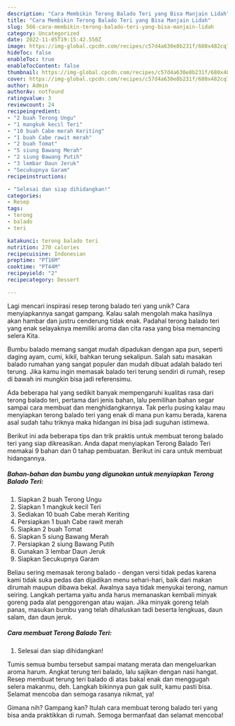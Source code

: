 ```yaml
---
description: "Cara Membikin Terong Balado Teri yang Bisa Manjain Lidah"
title: "Cara Membikin Terong Balado Teri yang Bisa Manjain Lidah"
slug: 566-cara-membikin-terong-balado-teri-yang-bisa-manjain-lidah
category: Uncategorized
date: 2022-11-05T19:15:42.550Z
image: https://img-global.cpcdn.com/recipes/c57d4a630e8b231f/680x482cq70/terong-balado-teri-foto-resep-utama.jpg
hideToc: false
enableToc: true
enableTocContent: false
thumbnail: https://img-global.cpcdn.com/recipes/c57d4a630e8b231f/680x482cq70/terong-balado-teri-foto-resep-utama.jpg
cover: https://img-global.cpcdn.com/recipes/c57d4a630e8b231f/680x482cq70/terong-balado-teri-foto-resep-utama.jpg
author: Admin
authorAv: notfound
ratingvalue: 3
reviewcount: 24
recipeingredient:
- "2 buah Terong Ungu"
- "1 mangkuk kecil Teri"
- "10 buah Cabe merah Keriting"
- "1 buah Cabe rawit merah"
- "2 buah Tomat"
- "5 siung Bawang Merah"
- "2 siung Bawang Putih"
- "3 lembar Daun Jeruk"
- "Secukupnya Garam"
recipeinstructions:

- "Selesai dan siap dihidangkan!"
categories:
- Resep
tags:
- terong
- balado
- teri

katakunci: terong balado teri 
nutrition: 270 calories
recipecuisine: Indonesian
preptime: "PT16M"
cooktime: "PT44M"
recipeyield: "2"
recipecategory: Dessert

---
```





Lagi mencari inspirasi resep terong balado teri yang unik? Cara menyiapkannya sangat gampang. Kalau salah mengolah maka hasilnya akan hambar dan justru cenderung tidak enak. Padahal terong balado teri yang enak selayaknya memiliki aroma dan cita rasa yang bisa memancing selera Kita.





Bumbu balado memang sangat mudah dipadukan dengan apa pun, seperti daging ayam, cumi, kikil, bahkan terung sekalipun. Salah satu masakan balado rumahan yang sangat populer dan mudah dibuat adalah balado teri terung. Jika kamu ingin memasak balado teri terung sendiri di rumah, resep di bawah ini mungkin bisa jadi referensimu.

Ada beberapa hal yang sedikit banyak mempengaruhi kualitas rasa dari terong balado teri, pertama dari jenis bahan, lalu pemilihan bahan segar sampai cara membuat dan menghidangkannya. Tak perlu pusing kalau mau menyiapkan terong balado teri yang enak di mana pun kamu berada, karena asal sudah tahu triknya maka hidangan ini bisa jadi suguhan istimewa.






Berikut ini ada beberapa tips dan trik praktis untuk membuat terong balado teri yang siap dikreasikan. Anda dapat menyiapkan Terong Balado Teri memakai 9 bahan dan 0 tahap pembuatan. Berikut ini cara untuk membuat hidangannya.

<!--inarticleads1-->

##### Bahan-bahan dan bumbu yang digunakan untuk menyiapkan Terong Balado Teri:

1. Siapkan 2 buah Terong Ungu
1. Siapkan 1 mangkuk kecil Teri
1. Sediakan 10 buah Cabe merah Keriting
1. Persiapkan 1 buah Cabe rawit merah
1. Siapkan 2 buah Tomat
1. Siapkan 5 siung Bawang Merah
1. Persiapkan 2 siung Bawang Putih
1. Gunakan 3 lembar Daun Jeruk
1. Siapkan Secukupnya Garam


Beliau sering memasak terong balado - dengan versi tidak pedas karena kami tidak suka pedas dan dijadikan menu sehari-hari, baik dari makan dirumah maupun dibawa bekal. Awalnya saya tidak menyukai terong, namun seiring. Langkah pertama yaitu anda harus memanaskan kembali minyak goreng pada alat penggorengan atau wajan. Jika minyak goreng telah panas, masukan bumbu yang telah dihaluskan tadi beserta lengkuas, daun salam, dan daun jeruk. 

<!--inarticleads2-->

##### Cara membuat Terong Balado Teri:


1. Selesai dan siap dihidangkan!

Tumis semua bumbu tersebut sampai matang merata dan mengeluarkan aroma harum. Angkat terung teri balado, lalu sajikan dengan nasi hangat. Resep membuat terung teri balado di atas bakal enak dan menggugah selera makanmu, deh. Langkah bikinnya pun gak sulit, kamu pasti bisa. Selamat mencoba dan semoga rasanya nikmat, ya! 

Gimana nih? Gampang kan? Itulah cara membuat terong balado teri yang bisa anda praktikkan di rumah. Semoga bermanfaat dan selamat mencoba!
